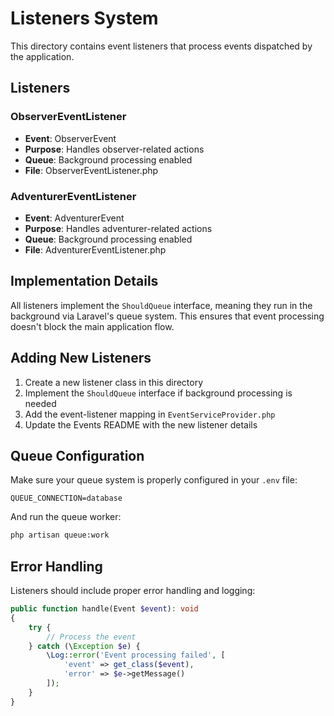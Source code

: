 # Listeners System

This directory contains event listeners that process events dispatched by the application.

## Listeners

### ObserverEventListener
- **Event**: ObserverEvent
- **Purpose**: Handles observer-related actions
- **Queue**: Background processing enabled
- **File**: ObserverEventListener.php

### AdventurerEventListener
- **Event**: AdventurerEvent
- **Purpose**: Handles adventurer-related actions
- **Queue**: Background processing enabled
- **File**: AdventurerEventListener.php

## Implementation Details

All listeners implement the `ShouldQueue` interface, meaning they run in the background via Laravel's queue system. This ensures that event processing doesn't block the main application flow.

## Adding New Listeners

1. Create a new listener class in this directory
2. Implement the `ShouldQueue` interface if background processing is needed
3. Add the event-listener mapping in `EventServiceProvider.php`
4. Update the Events README with the new listener details

## Queue Configuration

Make sure your queue system is properly configured in your `.env` file:

```
QUEUE_CONNECTION=database
```

And run the queue worker:

```bash
php artisan queue:work
```

## Error Handling

Listeners should include proper error handling and logging:

```php
public function handle(Event $event): void
{
    try {
        // Process the event
    } catch (\Exception $e) {
        \Log::error('Event processing failed', [
            'event' => get_class($event),
            'error' => $e->getMessage()
        ]);
    }
}